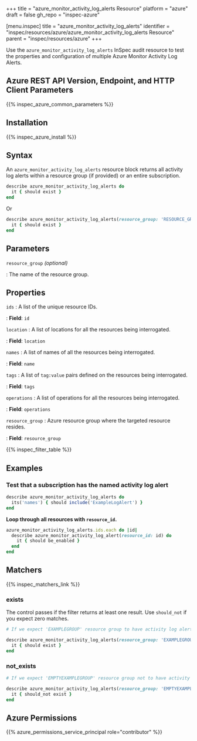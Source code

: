 +++
title = "azure_monitor_activity_log_alerts Resource"
platform = "azure"
draft = false
gh_repo = "inspec-azure"

[menu.inspec]
title = "azure_monitor_activity_log_alerts"
identifier = "inspec/resources/azure/azure_monitor_activity_log_alerts Resource"
parent = "inspec/resources/azure"
+++

Use the `azure_monitor_activity_log_alerts` InSpec audit resource to test the properties and configuration of multiple Azure Monitor Activity Log Alerts.

## Azure REST API Version, Endpoint, and HTTP Client Parameters

{{% inspec_azure_common_parameters %}}

## Installation

{{% inspec_azure_install %}}

## Syntax

An `azure_monitor_activity_log_alerts` resource block returns all activity log alerts within a resource group (if provided) or an entire subscription.

```ruby
describe azure_monitor_activity_log_alerts do
  it { should exist }
end
```

Or

```ruby
describe azure_monitor_activity_log_alerts(resource_group: 'RESOURCE_GROUP') do
  it { should exist }
end
```

## Parameters

`resource_group` _(optional)_

: The name of the resource group.

## Properties

`ids`
: A list of the unique resource IDs.

: **Field**: `id`

`location`
: A list of locations for all the resources being interrogated.

: **Field**: `location`

`names`
: A list of names of all the resources being interrogated.

: **Field**: `name`

`tags`
: A list of `tag:value` pairs defined on the resources being interrogated.

: **Field**: `tags`

`operations`
: A list of operations for all the resources being interrogated.

: **Field**: `operations`

`resource_group`
: Azure resource group where the targeted resource resides.

: **Field**: `resource_group`

{{% inspec_filter_table %}}

## Examples

### Test that a subscription has the named activity log alert

```ruby
describe azure_monitor_activity_log_alerts do
  its('names') { should include('ExampleLogAlert') }
end
```

**Loop through all resources with `resource_id`.**

```ruby
azure_monitor_activity_log_alerts.ids.each do |id|
  describe azure_monitor_activity_log_alert(resource_id: id) do
    it { should be_enabled }
  end
end
```

## Matchers

{{% inspec_matchers_link %}}

### exists

The control passes if the filter returns at least one result. Use `should_not` if you expect zero matches.

```ruby
# If we expect 'EXAMPLEGROUP' resource group to have activity log alerts.

describe azure_monitor_activity_log_alerts(resource_group: 'EXAMPLEGROUP') do
  it { should exist }
end
```

### not_exists

```ruby
# If we expect 'EMPTYEXAMPLEGROUP' resource group not to have activity log alerts.

describe azure_monitor_activity_log_alerts(resource_group: 'EMPTYEXAMPLEGROUP') do
  it { should_not exist }
end
```

## Azure Permissions

{{% azure_permissions_service_principal role="contributor" %}}

